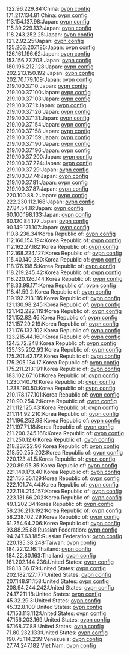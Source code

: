 122.96.229.84:China: [ovpn config](vpn/122_96_229_84.ovpn)  
171.217.134.81:China: [ovpn config](vpn/171_217_134_81.ovpn)  
113.154.137.98:Japan: [ovpn config](vpn/113_154_137_98.ovpn)  
115.39.229.132:Japan: [ovpn config](vpn/115_39_229_132.ovpn)  
118.243.252.25:Japan: [ovpn config](vpn/118_243_252_25.ovpn)  
121.2.92.25:Japan: [ovpn config](vpn/121_2_92_25.ovpn)  
125.203.207.185:Japan: [ovpn config](vpn/125_203_207_185.ovpn)  
126.161.196.62:Japan: [ovpn config](vpn/126_161_196_62.ovpn)  
153.156.77.203:Japan: [ovpn config](vpn/153_156_77_203.ovpn)  
180.196.212.128:Japan: [ovpn config](vpn/180_196_212_128.ovpn)  
202.213.150.192:Japan: [ovpn config](vpn/202_213_150_192.ovpn)  
202.70.179.109:Japan: [ovpn config](vpn/202_70_179_109.ovpn)  
219.100.37.10:Japan: [ovpn config](vpn/219_100_37_10.ovpn)  
219.100.37.100:Japan: [ovpn config](vpn/219_100_37_100.ovpn)  
219.100.37.103:Japan: [ovpn config](vpn/219_100_37_103.ovpn)  
219.100.37.11:Japan: [ovpn config](vpn/219_100_37_11.ovpn)  
219.100.37.126:Japan: [ovpn config](vpn/219_100_37_126.ovpn)  
219.100.37.131:Japan: [ovpn config](vpn/219_100_37_131.ovpn)  
219.100.37.154:Japan: [ovpn config](vpn/219_100_37_154.ovpn)  
219.100.37.158:Japan: [ovpn config](vpn/219_100_37_158.ovpn)  
219.100.37.159:Japan: [ovpn config](vpn/219_100_37_159.ovpn)  
219.100.37.190:Japan: [ovpn config](vpn/219_100_37_190.ovpn)  
219.100.37.196:Japan: [ovpn config](vpn/219_100_37_196.ovpn)  
219.100.37.200:Japan: [ovpn config](vpn/219_100_37_200.ovpn)  
219.100.37.224:Japan: [ovpn config](vpn/219_100_37_224.ovpn)  
219.100.37.29:Japan: [ovpn config](vpn/219_100_37_29.ovpn)  
219.100.37.74:Japan: [ovpn config](vpn/219_100_37_74.ovpn)  
219.100.37.81:Japan: [ovpn config](vpn/219_100_37_81.ovpn)  
219.100.37.87:Japan: [ovpn config](vpn/219_100_37_87.ovpn)  
220.100.88.2:Japan: [ovpn config](vpn/220_100_88_2.ovpn)  
222.230.112.168:Japan: [ovpn config](vpn/222_230_112_168.ovpn)  
27.84.54.16:Japan: [ovpn config](vpn/27_84_54_16.ovpn)  
60.100.198.133:Japan: [ovpn config](vpn/60_100_198_133.ovpn)  
60.120.84.177:Japan: [ovpn config](vpn/60_120_84_177.ovpn)  
90.149.171.107:Japan: [ovpn config](vpn/90_149_171_107.ovpn)  
110.8.236.34:Korea Republic of: [ovpn config](vpn/110_8_236_34.ovpn)  
112.160.154.194:Korea Republic of: [ovpn config](vpn/112_160_154_194.ovpn)  
112.162.27.182:Korea Republic of: [ovpn config](vpn/112_162_27_182.ovpn)  
112.168.224.127:Korea Republic of: [ovpn config](vpn/112_168_224_127.ovpn)  
115.40.140.230:Korea Republic of: [ovpn config](vpn/115_40_140_230.ovpn)  
118.176.198.5:Korea Republic of: [ovpn config](vpn/118_176_198_5.ovpn)  
118.219.245.42:Korea Republic of: [ovpn config](vpn/118_219_245_42.ovpn)  
118.220.126.144:Korea Republic of: [ovpn config](vpn/118_220_126_144.ovpn)  
118.33.99.171:Korea Republic of: [ovpn config](vpn/118_33_99_171.ovpn)  
118.41.59.2:Korea Republic of: [ovpn config](vpn/118_41_59_2.ovpn)  
119.192.213.116:Korea Republic of: [ovpn config](vpn/119_192_213_116.ovpn)  
121.130.98.245:Korea Republic of: [ovpn config](vpn/121_130_98_245.ovpn)  
121.142.222.119:Korea Republic of: [ovpn config](vpn/121_142_222_119.ovpn)  
121.152.82.46:Korea Republic of: [ovpn config](vpn/121_152_82_46.ovpn)  
121.157.29.219:Korea Republic of: [ovpn config](vpn/121_157_29_219.ovpn)  
121.176.132.102:Korea Republic of: [ovpn config](vpn/121_176_132_102.ovpn)  
123.215.44.160:Korea Republic of: [ovpn config](vpn/123_215_44_160.ovpn)  
124.5.72.248:Korea Republic of: [ovpn config](vpn/124_5_72_248.ovpn)  
125.135.202.93:Korea Republic of: [ovpn config](vpn/125_135_202_93.ovpn)  
175.201.42.172:Korea Republic of: [ovpn config](vpn/175_201_42_172.ovpn)  
175.205.134.17:Korea Republic of: [ovpn config](vpn/175_205_134_17.ovpn)  
175.211.213.191:Korea Republic of: [ovpn config](vpn/175_211_213_191.ovpn)  
183.102.67.161:Korea Republic of: [ovpn config](vpn/183_102_67_161.ovpn)  
1.230.140.76:Korea Republic of: [ovpn config](vpn/1_230_140_76.ovpn)  
1.238.190.50:Korea Republic of: [ovpn config](vpn/1_238_190_50.ovpn)  
210.178.177.101:Korea Republic of: [ovpn config](vpn/210_178_177_101.ovpn)  
210.90.254.2:Korea Republic of: [ovpn config](vpn/210_90_254_2.ovpn)  
211.112.125.43:Korea Republic of: [ovpn config](vpn/211_112_125_43.ovpn)  
211.114.92.210:Korea Republic of: [ovpn config](vpn/211_114_92_210.ovpn)  
211.196.252.98:Korea Republic of: [ovpn config](vpn/211_196_252_98.ovpn)  
211.197.71.18:Korea Republic of: [ovpn config](vpn/211_197_71_18.ovpn)  
211.200.245.168:Korea Republic of: [ovpn config](vpn/211_200_245_168.ovpn)  
211.250.12.6:Korea Republic of: [ovpn config](vpn/211_250_12_6.ovpn)  
218.237.22.96:Korea Republic of: [ovpn config](vpn/218_237_22_96.ovpn)  
218.50.255.202:Korea Republic of: [ovpn config](vpn/218_50_255_202.ovpn)  
220.123.41.5:Korea Republic of: [ovpn config](vpn/220_123_41_5.ovpn)  
220.89.95.35:Korea Republic of: [ovpn config](vpn/220_89_95_35.ovpn)  
221.140.173.40:Korea Republic of: [ovpn config](vpn/221_140_173_40.ovpn)  
221.155.35.129:Korea Republic of: [ovpn config](vpn/221_155_35_129.ovpn)  
222.101.74.44:Korea Republic of: [ovpn config](vpn/222_101_74_44.ovpn)  
222.118.214.157:Korea Republic of: [ovpn config](vpn/222_118_214_157.ovpn)  
223.131.66.202:Korea Republic of: [ovpn config](vpn/223_131_66_202.ovpn)  
49.1.202.34:Korea Republic of: [ovpn config](vpn/49_1_202_34.ovpn)  
58.236.213.192:Korea Republic of: [ovpn config](vpn/58_236_213_192.ovpn)  
58.238.102.29:Korea Republic of: [ovpn config](vpn/58_238_102_29.ovpn)  
61.254.64.206:Korea Republic of: [ovpn config](vpn/61_254_64_206.ovpn)  
93.88.25.88:Russian Federation: [ovpn config](vpn/93_88_25_88.ovpn)  
94.247.63.185:Russian Federation: [ovpn config](vpn/94_247_63_185.ovpn)  
220.135.38.248:Taiwan: [ovpn config](vpn/220_135_38_248.ovpn)  
184.22.12.16:Thailand: [ovpn config](vpn/184_22_12_16.ovpn)  
184.22.80.163:Thailand: [ovpn config](vpn/184_22_80_163.ovpn)  
161.202.144.236:United States: [ovpn config](vpn/161_202_144_236.ovpn)  
198.13.36.179:United States: [ovpn config](vpn/198_13_36_179.ovpn)  
202.182.127.177:United States: [ovpn config](vpn/202_182_127_177.ovpn)  
207.148.91.158:United States: [ovpn config](vpn/207_148_91_158.ovpn)  
208.94.244.242:United States: [ovpn config](vpn/208_94_244_242.ovpn)  
24.17.211.18:United States: [ovpn config](vpn/24_17_211_18.ovpn)  
45.32.29.3:United States: [ovpn config](vpn/45_32_29_3.ovpn)  
45.32.8.100:United States: [ovpn config](vpn/45_32_8_100.ovpn)  
47.153.113.112:United States: [ovpn config](vpn/47_153_113_112.ovpn)  
47.156.203.169:United States: [ovpn config](vpn/47_156_203_169.ovpn)  
67.168.77.88:United States: [ovpn config](vpn/67_168_77_88.ovpn)  
71.80.232.133:United States: [ovpn config](vpn/71_80_232_133.ovpn)  
190.75.114.239:Venezuela: [ovpn config](vpn/190_75_114_239.ovpn)  
27.74.247.182:Viet Nam: [ovpn config](vpn/27_74_247_182.ovpn)  
